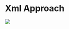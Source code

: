 <html>
  <body>
    <h1>Xml Approach</h1>
    <img src="./svg/xml-approach.svg"/>
  </body>
</html>
